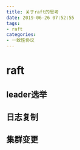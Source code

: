 ```yaml
---
title: 关于raft的思考
date: 2019-06-26 07:52:55
tags:
- raft
categories:
- 一致性协议
---
```


# raft

## leader选举

## 日志复制

## 集群变更

